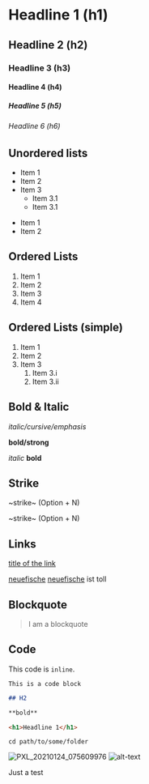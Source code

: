 # Headline 1 (h1)
## Headline 2 (h2)
### Headline 3 (h3)
#### Headline 4 (h4)
##### Headline 5 (h5)
###### Headline 6 (h6)

## Unordered lists

* Item 1
* Item 2
* Item 3
  * Item 3.1
  * Item 3.1

- Item 1
- Item 2

## Ordered Lists
1. Item 1
2. Item 2
3. Item 3
4. Item 4

## Ordered Lists (simple)

1. Item 1
1. Item 2
1. Item 3
   1. Item 3.i
   2. Item 3.ii

## Bold & Italic
  
*italic/cursive/emphasis*

**bold/strong**

_italic_
__bold__

## Strike

~strike~
(Option + N)

~strike~
(Option + N)

## Links

[title of the link](https://www.neuefische.de)

[neuefische][neuefische]
[neuefische][neuefische] ist toll



## Blockquote

> I am a blockquote

## Code
This code is `inline`.

```
This is a code block
```

```md
## H2

**bold**
```

```html
<h1>Headline 1</h1>
```

```shell
cd path/to/some/folder
```

![PXL_20210124_075609976](https://user-images.githubusercontent.com/102022862/160429851-00beb20f-d48c-45c4-8391-2065311811ea.jpg)
![alt-text](https://images.unsplash.com/photo-1526336024174-e58f5cdd8e13?ixlib=rb-1.2.1&ixid=MnwxMjA3fDB8MHxwaG90by1wYWdlfHx8fGVufDB8fHx8&auto=format&fit=crop&w=687&q=80)

Just a test

[neuefische]: https://www.neuefische.de
[google]: https://www.google.com
